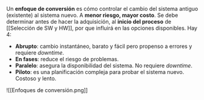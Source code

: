 Un **enfoque de conversión** es cómo controlar el cambio del sistema antiguo (existente) al sistema nuevo. A **menor riesgo, mayor costo**. Se debe determinar antes de hacer la adquisición, al **inicio del proceso** de [[Selección de SW y HW]], por que influirá en las opciones disponibles. Hay 4:
- **Abrupto**: cambio instantáneo, barato y fácil pero propenso a errores y requiere *downtime*.
- **En fases**: reduce el riesgo de problemas.
- **Paralelo**: asegura la disponibilidad del sistema. No requiere *downtime*.
- **Piloto**: es una planificación compleja para probar el sistema nuevo. Costoso y lento.

![[Enfoques de conversión.png]]
